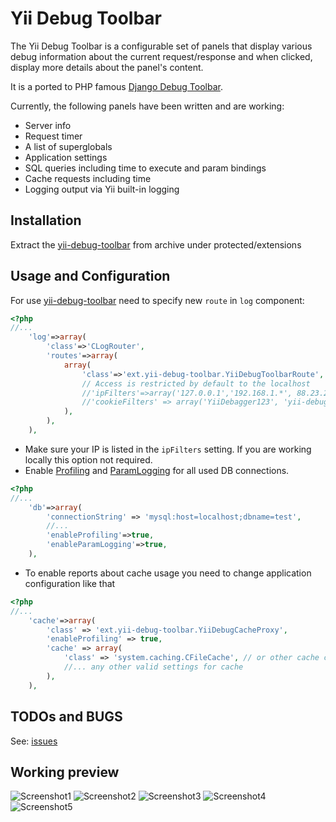 Yii Debug Toolbar
=================

The Yii Debug Toolbar is a configurable set of panels that display various
debug information about the current request/response and when clicked, display
more details about the panel's content.

It is a ported to PHP famous [Django Debug Toolbar](/django-debug-toolbar/django-debug-toolbar/).

Currently, the following panels have been written and are working:

* Server info
* Request timer
* A list of superglobals
* Application settings
* SQL queries including time to execute and param bindings
* Cache requests including time
* Logging output via Yii built-in logging


## Installation

Extract the [yii-debug-toolbar](/malyshev/yii-debug-toolbar/) from archive under protected/extensions

## Usage and Configuration

For use [yii-debug-toolbar](/malyshev/yii-debug-toolbar/) need to specify new `route` in `log` component:

```php
<?php
//...
    'log'=>array(
        'class'=>'CLogRouter',
        'routes'=>array(
            array(
                'class'=>'ext.yii-debug-toolbar.YiiDebugToolbarRoute',
                // Access is restricted by default to the localhost
                //'ipFilters'=>array('127.0.0.1','192.168.1.*', 88.23.23.0/24),
                //'cookieFilters' => array('YiiDebagger123', 'yii-debug-toolbar'),
            ),
        ),
    ),
```

* Make sure your IP is listed in the `ipFilters` setting. If you are working locally this option not required.
* Enable [Profiling](http://www.yiiframework.com/doc/api/1.1/CDbConnection#enableProfiling-detail "") and [ParamLogging](http://www.yiiframework.com/doc/api/1.1/CDbConnection#enableParamLogging-detail "") for all used DB connections.

```php
<?php
//...
	'db'=>array(
	    'connectionString' => 'mysql:host=localhost;dbname=test',
	    //...
	    'enableProfiling'=>true,
	    'enableParamLogging'=>true,
	),
```


* To enable reports about cache usage you need to change application configuration like that
```php
<?php
//...
	'cache'=>array(
	    'class' => 'ext.yii-debug-toolbar.YiiDebugCacheProxy',
	    'enableProfiling' => true,
	    'cache' => array(
	        'class' => 'system.caching.CFileCache', // or other cache class
	        //... any other valid settings for cache
	    ),
	),
```


## TODOs and BUGS

See: [issues](https://github.com/malyshev/yii-debug-toolbar/issues)

## Working preview
<img src="https://dl.dropboxusercontent.com/u/6067542/yii-debug-toolbar/screenshot_1.png" alt="Screenshot1" />
<img src="https://dl.dropboxusercontent.com/u/6067542/yii-debug-toolbar/screenshot_2.png" alt="Screenshot2" />
<img src="https://dl.dropboxusercontent.com/u/6067542/yii-debug-toolbar/screenshot_3.png" alt="Screenshot3" />
<img src="https://dl.dropboxusercontent.com/sh/09k0c42xasghu6c/Zq0WrQpxw5/screenshot_4.png" alt="Screenshot4" />
<img src="https://dl.dropboxusercontent.com/s/8l0ne92rgsfb3mj/screenshot_5.png" alt="Screenshot5" />


